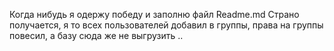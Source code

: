 Когда нибудь я одержу победу и заполню файл Readme.md
Страно получается, я то всех пользователей добавил в группы, права на группы повесил, а базу сюда же не выгрузить ..
